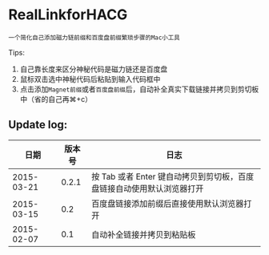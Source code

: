# RealLinkforHACG

    一个简化自己添加磁力链前缀和百度盘前缀繁琐步骤的Mac小工具
    
Tips:

1. 自己靠长度来区分神秘代码是磁力链还是百度盘
2. 鼠标双击选中神秘代码后粘贴到输入代码框中
3. 点击添加`Magnet前缀`或者`百度盘前缀`后，自动补全真实下载链接并拷贝到剪切板中（省的自己再⌘+c）

## Update log:
日期 | 版本号 | 日志
--- | --- | ---
2015-03-21 | 0.2.1 | 按 Tab 或者 Enter 键自动拷贝到剪切板，百度盘链接自动使用默认浏览器打开
2015-03-15 | 0.2 | 百度盘链接添加前缀后直接使用默认浏览器打开
2015-02-07 | 0.1 | 自动补全链接并拷贝到粘贴板
